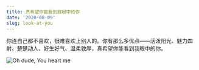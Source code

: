 ```yaml
---
title: 真希望你能看到我眼中的你
date: '2020-08-09'
slug: look-at-you
---
```


你连自己都不喜欢，很难喜欢上别人的。你有那么多优点——活泼阳光、魅力四射、楚楚动人、好生好气、温柔敦厚，真希望你能看到我眼中的你。

![Oh dude, You heart me](https://db.songqi.online/oh-dude-you-heart-me.gif)
